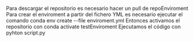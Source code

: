 Para descargar el repositorio es necesario hacer un pull de repoEnviroment
Para crear el enviroment a partir del fichero YML es necesario ejecutar el comando conda env create --file enviroment.yml
Entonces activamos el repositorio con conda activate testEnviroment
Ejecutamos el código con pyhton script.py
 
